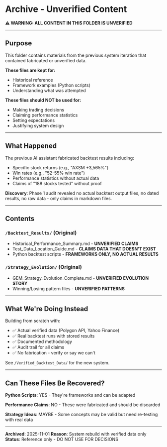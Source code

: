 # Archive - Unverified Content

**⚠️ WARNING: ALL CONTENT IN THIS FOLDER IS UNVERIFIED**

---

## Purpose

This folder contains materials from the previous system iteration that contained fabricated or unverified data.

**These files are kept for:**
- Historical reference
- Framework examples (Python scripts)
- Understanding what was attempted

**These files should NOT be used for:**
- Making trading decisions
- Claiming performance statistics
- Setting expectations
- Justifying system design

---

## What Happened

The previous AI assistant fabricated backtest results including:
- Specific stock returns (e.g., "AXSM +3,565%")
- Win rates (e.g., "52-55% win rate")
- Performance statistics without actual data
- Claims of "188 stocks tested" without proof

**Discovery**: Phase 1 audit revealed no actual backtest output files, no dated results, no raw data - only claims in markdown files.

---

## Contents

### `/Backtest_Results/` (Original)
- Historical_Performance_Summary.md - **UNVERIFIED CLAIMS**
- Test_Data_Location_Guide.md - **CLAIMS DATA THAT DOESN'T EXIST**
- Python backtest scripts - **FRAMEWORKS ONLY, NO ACTUAL RESULTS**

### `/Strategy_Evolution/` (Original)
- GEM_Strategy_Evolution_Complete.md - **UNVERIFIED EVOLUTION STORY**
- Winning/Losing pattern files - **UNVERIFIED PATTERNS**

---

## What We're Doing Instead

Building from scratch with:
- ✅ Actual verified data (Polygon API, Yahoo Finance)
- ✅ Real backtest runs with stored results
- ✅ Documented methodology
- ✅ Audit trail for all claims
- ✅ No fabrication - verify or say we can't

See `/Verified_Backtest_Data/` for the new system.

---

## Can These Files Be Recovered?

**Python Scripts**: YES - They're frameworks and can be adapted

**Performance Claims**: NO - These were fabricated and should be discarded

**Strategy Ideas**: MAYBE - Some concepts may be valid but need re-testing with real data

---

**Archived**: 2025-11-01
**Reason**: System rebuild with verified data only
**Status**: Reference only - DO NOT USE FOR DECISIONS
